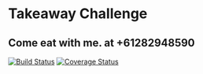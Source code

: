 Takeaway Challenge
==================
Come eat with me. at +61282948590
-----------------
[![Build Status](https://travis-ci.org/letianw91/takeaway-challenge.svg?branch=master)](https://travis-ci.org/letianw91/takeaway-challenge)
[![Coverage Status](https://coveralls.io/repos/github/letianw91/takeaway-challenge/badge.svg?branch=master)](https://coveralls.io/github/letianw91/takeaway-challenge?branch=master)

